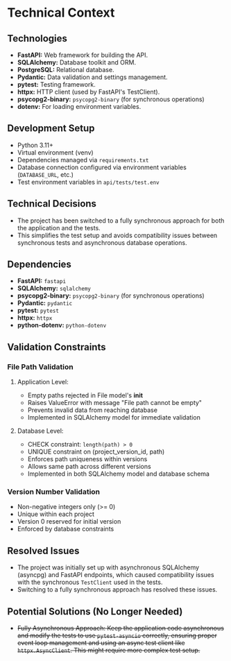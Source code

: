 # Technical Context

## Technologies

-   **FastAPI:** Web framework for building the API.
-   **SQLAlchemy:** Database toolkit and ORM.
-   **PostgreSQL:** Relational database.
-   **Pydantic:** Data validation and settings management.
-   **pytest:** Testing framework.
-   **httpx:** HTTP client (used by FastAPI's TestClient).
-   **psycopg2-binary:** `psycopg2-binary` (for synchronous operations)
-   **dotenv:** For loading environment variables.

## Development Setup

-   Python 3.11+
-   Virtual environment (venv)
-   Dependencies managed via `requirements.txt`
-   Database connection configured via environment variables (`DATABASE_URL`, etc.)
-   Test environment variables in `api/tests/test.env`

## Technical Decisions

-   The project has been switched to a fully synchronous approach for both the application and the tests.
-   This simplifies the test setup and avoids compatibility issues between synchronous tests and asynchronous database operations.

## Dependencies

-   **FastAPI:** `fastapi`
-   **SQLAlchemy:** `sqlalchemy`
-   **psycopg2-binary:** `psycopg2-binary` (for synchronous operations)
-   **Pydantic:** `pydantic`
-   **pytest:** `pytest`
-   **httpx:** `httpx`
-   **python-dotenv:** `python-dotenv`

## Validation Constraints

### File Path Validation
1. Application Level:
   - Empty paths rejected in File model's __init__
   - Raises ValueError with message "File path cannot be empty"
   - Prevents invalid data from reaching database
   - Implemented in SQLAlchemy model for immediate validation

2. Database Level:
   - CHECK constraint: `length(path) > 0`
   - UNIQUE constraint on (project_version_id, path)
   - Enforces path uniqueness within versions
   - Allows same path across different versions
   - Implemented in both SQLAlchemy model and database schema

### Version Number Validation
- Non-negative integers only (>= 0)
- Unique within each project
- Version 0 reserved for initial version
- Enforced by database constraints

## Resolved Issues

-   The project was initially set up with asynchronous SQLAlchemy (asyncpg) and FastAPI endpoints, which caused compatibility issues with the synchronous `TestClient` used in the tests.
-   Switching to a fully synchronous approach has resolved these issues.

## Potential Solutions (No Longer Needed)

-   ~~Fully Asynchronous Approach: Keep the application code asynchronous and modify the tests to use `pytest-asyncio` correctly, ensuring proper event loop management and using an async test client like `httpx.AsyncClient`. This might require more complex test setup.~~
